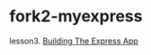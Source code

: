fork2-myexpress
===============

lesson3. [Building The Express App](https://gist.github.com/hayeah/8f30bbc9e13761e8d9ed)

